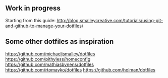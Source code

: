 
Work in progress
----------------

Starting from this guide:
http://blog.smalleycreative.com/tutorials/using-git-and-github-to-manage-your-dotfiles/


Some other dotfiles as inspiration
----------------------------------
https://github.com/michaeljsmalley/dotfiles
https://github.com/pithyless/homeconfig
https://github.com/mathiasbynens/dotfiles
https://github.com/rtomayko/dotfiles
https://github.com/holman/dotfiles